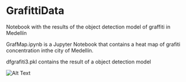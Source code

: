 # GrafittiData
Notebook with the results of the object detection model of graffiti in Medellín


GrafMap.ipynb is a Jupyter Notebook that contains a heat map of grafiti concentration inthe city of Medellín.

dfgrafiti3.pkl contains the result of a object detection model 

![Alt Text](https://media.giphy.com/media/vFKqnCdLPNOKc/giphy.gif)
